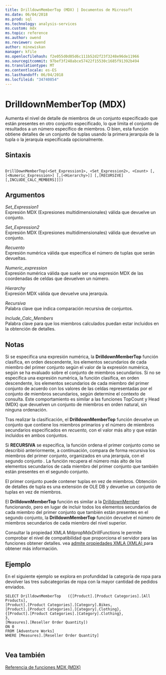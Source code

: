 ```yaml
---
title: DrilldownMemberTop (MDX) | Documentos de Microsoft
ms.date: 06/04/2018
ms.prod: sql
ms.technology: analysis-services
ms.custom: mdx
ms.topic: reference
ms.author: owend
ms.reviewer: owend
author: minewiskan
manager: kfile
ms.openlocfilehash: f2e055d0d05d6c111b52d2f23f3248e96de11966
ms.sourcegitcommit: 97bef3f248abce57422f15530c1685f91392b494
ms.translationtype: MT
ms.contentlocale: es-ES
ms.lasthandoff: 06/04/2018
ms.locfileid: "34740854"
---
```

# <a name="drilldownmembertop-mdx"></a>DrilldownMemberTop (MDX)


  Aumenta el nivel de detalle de miembros de un conjunto especificado que están presentes en otro conjunto especificado, lo que limita el conjunto de resultados a un número específico de miembros. O bien, esta función obtiene detalles de un conjunto de tuplas usando la primera jerarquía de la tupla o la jerarquía especificada opcionalmente.  
  
## <a name="syntax"></a>Sintaxis  
  
```  
  
DrillDownMemberTop(<Set_Expression1>, <Set_Expression2>, <Count> [,[<Numeric_Expression>] [,[<Hierarchy>]] [,[RECURSIVE][,INCLUDE_CALC_MEMBERS]]])  
```  
  
## <a name="arguments"></a>Argumentos  
 *Set_Expression1*  
 Expresión MDX (Expresiones multidimensionales) válida que devuelve un conjunto.  
  
 *Set_Expression2*  
 Expresión MDX (Expresiones multidimensionales) válida que devuelve un conjunto.  
  
 *Recuento*  
 Expresión numérica válida que especifica el número de tuplas que serán devueltas.  
  
 *Numeric_expression*  
 Expresión numérica válida que suele ser una expresión MDX de las coordenadas de celdas que devuelven un número.  
  
 *Hierarchy*  
 Expresión MDX válida que devuelve una jerarquía.  
  
 *Recursiva*  
 Palabra clave que indica comparación recursiva de conjuntos.  
  
 *Include_Calc_Members*  
 Palabra clave para que los miembros calculados puedan estar incluidos en la obtención de detalles.  
  
## <a name="remarks"></a>Notas  
 Si se especifica una expresión numérica, la **DrilldownMemberTop** función clasifica, en orden descendente, los elementos secundarios de cada miembro del primer conjunto según el valor de la expresión numérica, según se ha evaluado sobre el conjunto de miembros secundarios. Si no se especifica una expresión numérica, la función clasifica, en orden descendente, los elementos secundarios de cada miembro del primer conjunto de acuerdo con los valores de las celdas representadas por el conjunto de miembros secundarios, según determine el contexto de consulta. Este comportamiento es similar a las funciones TopCount y Head (MDX) que devuelven un conjunto de miembros en orden natural, sin ninguna ordenación.  
  
 Tras realizar la clasificación, el **DrilldownMemberTop** función devuelve un conjunto que contiene los miembros primarios y el número de miembros secundarios especificados en *recuento,* con el valor más alto y que están incluidos en ambos conjuntos.  
  
 Si **RECURSIVA** se especifica, la función ordena el primer conjunto como se describió anteriormente, a continuación, compara de forma recursiva los miembros del primer conjunto, organizados en una jerarquía, con el segundo conjunto *.* La función recupera el número más alto de los elementos secundarios de cada miembro del primer conjunto que también están presentes en el segundo conjunto.  
  
 El primer conjunto puede contener tuplas en vez de miembros. Obtención de detalles de tupla es una extensión de OLE DB y devuelve un conjunto de tuplas en vez de miembros.  
  
 El **DrilldownMemberTop** función es similar a la [DrilldownMember](../mdx/drilldownmember-mdx.md) funcionando, pero en lugar de incluir todos los elementos secundarios de cada miembro del primer conjunto que también están presentes en el segundo conjunto, la **DrilldownMemberTop** función devuelve el número de miembros secundarios de cada miembro del nivel superior.  
  
 Consultar la propiedad XMLA MdpropMdxDrillFunctions le permite comprobar el nivel de compatibilidad que proporciona el servidor para las funciones obtener detalles. vea [admite propiedades XMLA &#40;XMLA&#41; ](../analysis-services/xmla/xml-elements-properties/propertylist-element-supported-xmla-properties.md) para obtener más información.  
  
## <a name="example"></a>Ejemplo  
 En el siguiente ejemplo se explora en profundidad la categoría de ropa para devolver las tres subcategorías de ropa con la mayor cantidad de pedidos enviados.  
  
```  
SELECT DrilldownMemberTop   ({[Product].[Product Categories].[All Products],        
[Product].[Product Categories].[Category].Bikes,        
[Product].[Product Categories].[Category].Clothing},     
{[Product].[Product Categories].[Category].Clothing},     
3,     
[Measures].[Reseller Order Quantity])     
ON 0     
FROM [Adventure Works]     
WHERE [Measures].[Reseller Order Quantity]  
  
```  
  
## <a name="see-also"></a>Vea también  
 [Referencia de funciones MDX &#40;MDX&#41;](../mdx/mdx-function-reference-mdx.md)  
  
  
